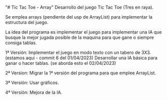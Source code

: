 "# Tic Tac Toe - Array" 
Desarrollo del juego Tic Tac Toe (Tres en raya).

Se emplea arrays (pendiente del usp de ArrayList) para implementar la estructura del juego.

La idea del programa es implementar el juego para implementar una IA que busque la mejor jugada posible de la maquina para que gane o siempre consiga tablas.

1ª Versión:
Implementar el juego en modo texto con un tabero de 3X3. (estamos aqui - commit 6 del 01/04/2023)
Desarrollar una IA básica para ganar o hacer tablas. (se aborda esto el 02/04/2023)

2ª Version:
Migrar la 1ª versión del programa para que emplee ArrayList.

3ª Versión:
Usar gráficos.

4ª Versión:
Mejora de la IA.

